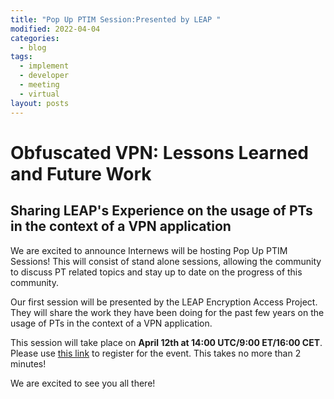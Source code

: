 ```yaml
---
title: "Pop Up PTIM Session:Presented by LEAP "
modified: 2022-04-04
categories:
  - blog
tags:
  - implement
  - developer
  - meeting
  - virtual
layout: posts
---
```


# Obfuscated VPN: Lessons Learned and Future Work
## Sharing LEAP's Experience on the usage of PTs in the context of a VPN application

We are excited to announce Internews will be hosting Pop Up PTIM Sessions! This will consist of stand alone sessions, allowing the community to discuss PT related topics and stay up to date on the progress of this community. 

Our first session will be presented by the LEAP Encryption Access Project. They will share the work they have been doing for the past few years on the usage of PTs in the context of a VPN application. 

This session will take place on **April 12th at 14:00 UTC/9:00 ET/16:00 CET**. Please use [this link](https://cryptpad.fr/form/#/2/form/view/d5B9a9ZJxBTBXYtbqjbmIeiIyYZ-fC4zDTutdxbIBq8/) to register for the event. This takes no more than 2 minutes!

We are excited to see you all there!

